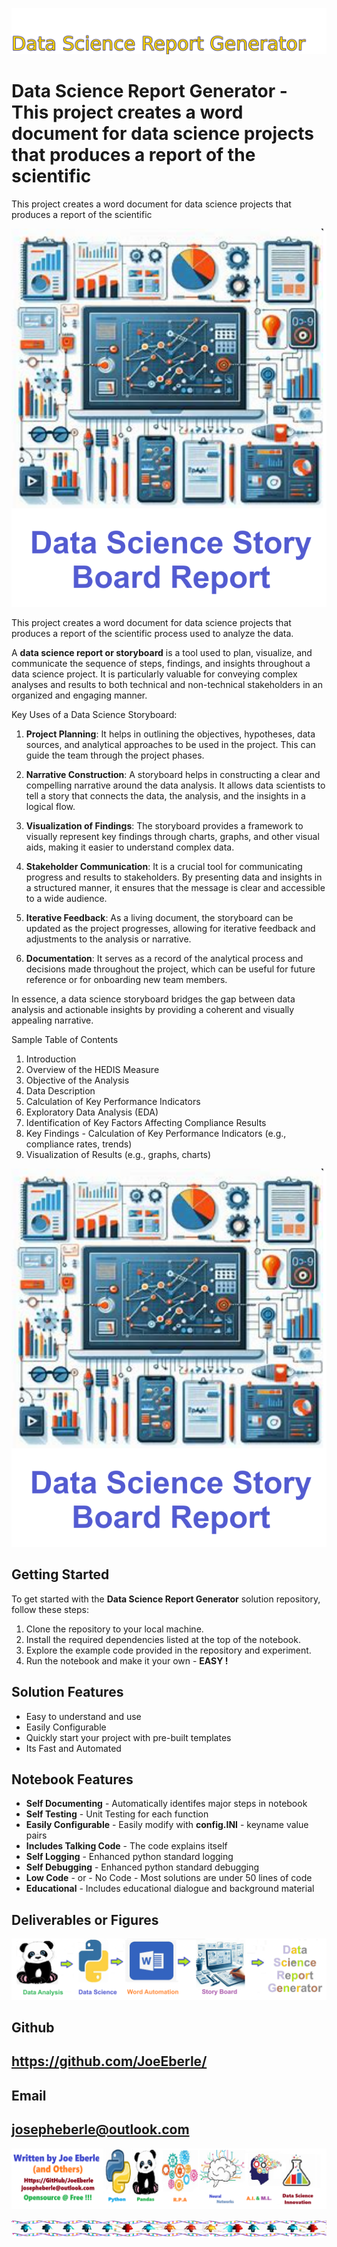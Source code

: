 
![Image image_filename](solution_sign.png)

# Data Science Report Generator - This project creates a word document for data science projects that produces a report of the scientific 
This project creates a word document for data science projects that produces a report of the scientific 

![Image image_filename](code.png)

This project creates a word document for data science projects that produces a report of the scientific process used to analyze the data. 

A **data science report or storyboard** is a tool used to plan, visualize, and communicate the sequence of steps,
findings, and insights throughout a data science project. It is particularly valuable for conveying complex
analyses and results to both technical and non-technical stakeholders in an organized and engaging manner.

Key Uses of a Data Science Storyboard:
1. **Project Planning**: It helps in outlining the objectives, hypotheses, data sources, and analytical approaches to be used in the project. This can guide the team through the project phases.

2. **Narrative Construction**: A storyboard helps in constructing a clear and compelling narrative around the data analysis. It allows data scientists to tell a story that connects the data, the analysis, and the insights in a logical flow.

3. **Visualization of Findings**: The storyboard provides a framework to visually represent key findings through charts, graphs, and other visual aids, making it easier to understand complex data.

4. **Stakeholder Communication**: It is a crucial tool for communicating progress and results to stakeholders. By presenting data and insights in a structured manner, it ensures that the message is clear and accessible to a wide audience.

5. **Iterative Feedback**: As a living document, the storyboard can be updated as the project progresses, allowing for iterative feedback and adjustments to the analysis or narrative.

6. **Documentation**: It serves as a record of the analytical process and decisions made throughout the project, which can be useful for future reference or for onboarding new team members.

In essence, a data science storyboard bridges the gap between data analysis and actionable insights by providing a coherent and visually appealing narrative.

Sample Table of Contents
1. Introduction
2. Overview of the HEDIS Measure
3. Objective of the Analysis
4. Data Description
5. Calculation of Key Performance Indicators
6. Exploratory Data Analysis (EDA)
7. Identification of Key Factors Affecting Compliance Results
8. Key Findings - Calculation of Key Performance Indicators (e.g., compliance rates, trends)
9. Visualization of Results (e.g., graphs, charts)


![Image image_filename](sample.png)

## Getting Started
To get started with the **Data Science Report Generator** solution repository, follow these steps:
1. Clone the repository to your local machine.
2. Install the required dependencies listed at the top of the notebook.
3. Explore the example code provided in the repository and experiment.
4. Run the notebook and make it your own - **EASY !**
    
## Solution Features
- Easy to understand and use  
- Easily Configurable 
- Quickly start your project with pre-built templates
- Its Fast and Automated

## Notebook Features
- **Self Documenting** - Automatically identifes major steps in notebook 
- **Self Testing** - Unit Testing for each function
- **Easily Configurable** - Easily modify with **config.INI** - keyname value pairs
- **Includes Talking Code** - The code explains itself 
- **Self Logging** - Enhanced python standard logging   
- **Self Debugging** - Enhanced python standard debugging
- **Low Code** - or - No Code  - Most solutions are under 50 lines of code
- **Educational** - Includes educational dialogue and background material
    
## Deliverables or Figures
 ![additional_image](data_science_report_generator.png)  <br>
    

## Github    
## https://github.com/JoeEberle/ 

## Email 
## josepheberle@outlook.com 

    
![Developer](developer.png)

![Brand](brand.png)
    